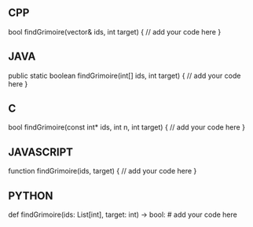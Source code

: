 ## CPP

bool findGrimoire(vector<int>& ids, int target) {
    // add your code here
}

## JAVA

public static boolean findGrimoire(int[] ids, int target) {
    // add your code here
}

## C

bool findGrimoire(const int* ids, int n, int target) {
    // add your code here
}

## JAVASCRIPT

function findGrimoire(ids, target) {
    // add your code here
}

## PYTHON

def findGrimoire(ids: List[int], target: int) -> bool:
    # add your code here